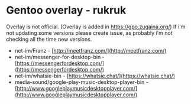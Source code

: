 # Gentoo overlay - rukruk 

Overlay is not official. (Overlay is added in https://gpo.zugaina.org/)
If i'm not updating some versions please create issue, as probably i'm not checking all the time new versions.


 * net-im/Franz - [http://meetfranz.com/](http://meetfranz.com/)
 * net-im/messenger-for-desktop-bin - [https://messengerfordesktop.com/](https://messengerfordesktop.com/)
 * net-im/whatsie-bin - [https://whatsie.chat/](https://whatsie.chat/)
 * media-sound/google-play-music-desktop-player-bin - [http://www.googleplaymusicdesktopplayer.com/](http://www.googleplaymusicdesktopplayer.com/)

